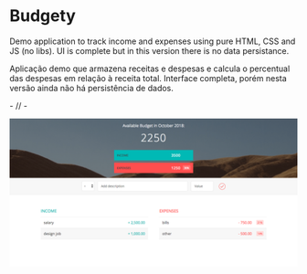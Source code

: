 # Budgety

Demo application to track income and expenses using pure HTML, CSS and JS (no libs). UI is complete but in this version there is no data persistance.

Aplicação demo que armazena receitas e despesas e calcula o percentual das despesas em relação à receita total. Interface completa, porém nesta versão ainda não há persistência de dados.


\- // -


![alt text](preview.png)
